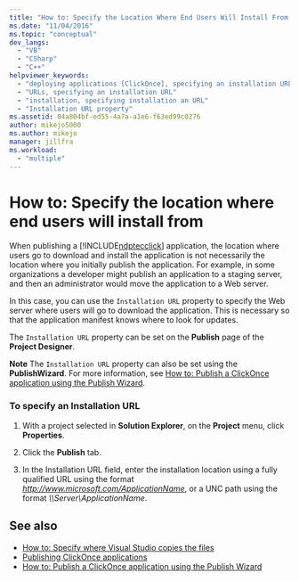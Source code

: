 ```yaml
---
title: "How to: Specify the Location Where End Users Will Install From | Microsoft Docs"
ms.date: "11/04/2016"
ms.topic: "conceptual"
dev_langs:
  - "VB"
  - "CSharp"
  - "C++"
helpviewer_keywords:
  - "deploying applications [ClickOnce], specifying an installation URL"
  - "URLs, specifying an installation URL"
  - "installation, specifying installation an URL"
  - "Installation URL property"
ms.assetid: 04a804bf-ed55-4a7a-a1e6-f63ed99c0276
author: mikejo5000
ms.author: mikejo
manager: jillfra
ms.workload:
  - "multiple"
---
```

# How to: Specify the location where end users will install from
When publishing a [!INCLUDE[ndptecclick](../deployment/includes/ndptecclick_md.md)] application, the location where users go to download and install the application is not necessarily the location where you initially publish the application. For example, in some organizations a developer might publish an application to a staging server, and then an administrator would move the application to a Web server.

 In this case, you can use the `Installation URL` property to specify the Web server where users will go to download the application. This is necessary so that the application manifest knows where to look for updates.

 The `Installation URL` property can be set on the **Publish** page of the **Project Designer**.

 **Note** The `Installation URL` property can also be set using the **PublishWizard**. For more information, see [How to: Publish a ClickOnce application using the Publish Wizard](../deployment/how-to-publish-a-clickonce-application-using-the-publish-wizard.md).

### To specify an Installation URL

1.  With a project selected in **Solution Explorer**, on the **Project** menu, click **Properties**.

2.  Click the **Publish** tab.

3.  In the Installation URL field, enter the installation location using a fully qualified URL using the format *http://www.microsoft.com/ApplicationName*, or a UNC path using the format *\\\Server\ApplicationName*.

## See also
- [How to: Specify where Visual Studio copies the files](../deployment/how-to-specify-where-visual-studio-copies-the-files.md)
- [Publishing ClickOnce applications](../deployment/publishing-clickonce-applications.md)
- [How to: Publish a ClickOnce application using the Publish Wizard](../deployment/how-to-publish-a-clickonce-application-using-the-publish-wizard.md)